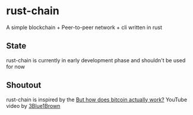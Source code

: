 # rust-chain

A simple blockchain + Peer-to-peer network + cli written in rust

## State

rust-chain is currently in early development phase and shouldn't be used for now

## Shoutout

rust-chain is inspired by the [But how does bitcoin actually work?](https://youtu.be/bBC-nXj3Ng4?si=-A67gGoMrQGpgogS) YouTube video by [3Blue1Brown](https://www.youtube.com/@3blue1brown)